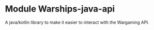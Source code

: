 # Module Warships-java-api

A java/kotlin library to make it easier to interact with the Wargaming API.